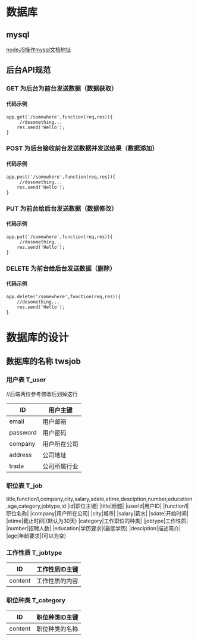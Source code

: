 # 数据库

## mysql

[nodeJS操作mysql文档地址](http://www.runoob.com/nodejs/nodejs-mysql.html)


## 后台API规范

### GET 为后台为前台发送数据（数据获取）

#### 代码示例

```
app.get('/somewhere',function(req,res)){
     //dosomething...
    res.send('Hello');
}
```

### POST 为后台接收前台发送数据并发送结果（数据添加）

#### 代码示例

```
app.post('/somewhere',function(req,res)){
     //dosomething...
    res.send('Hello');
}
```

### PUT 为前台给后台发送数据（数据修改）

#### 代码示例

```
app.put('/somewhere',function(req,res)){
     //dosomething...
    res.send('Hello');
}
```

### DELETE 为前台给后台发送数据（删除）

#### 代码示例

```
app.delete('/somewhere',function(req,res)){
    //dosomething...
    res.send('Hello');
}
```
# 数据库的设计

## 数据库的名称 twsjob

### 用户表 T_user
//后端两位参考修改后划掉这行

|ID|用户主键|
|---|---|
|email|用户邮箱|
|password|用户密码|
|company|用户所在公司|
|address|公司地址|
|trade|公司所属行业|


### 职位表 T_job
title,function1,company,city,salary,sdate,etime,desciption,number,education,age,category,jobtype,id
|id|职位主键|
|title|标题|
|userId|用户ID|
|function1|职位名称|
|company|用户所在公司|
|city|城市|
|salary|薪水|
|sdate|开始时间|
|etime|截止时间|(默认为30天)
|category|工作职位的种类|
|jobtype|工作性质|
|number|招聘人数|
|education|学历要求|(最低学历)
|desciption|描述简介|
|age|年龄要求|(可以为空)

### 工作性质 T_jobtype

|ID|工作性质ID主键|
|---|---|
|content|工作性质的内容|

### 职位种类 T_category

|ID|职位种类ID主键|
|---|---|
|content|职位种类的名称|


